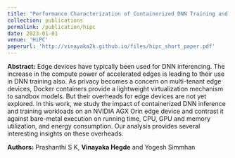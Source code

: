 ```yaml
---
title: "Performance Characterization of Containerized DNN Training and Inference on Edge Accelerators"
collection: publications
permalink: /publication/hipc
date: 2023-01-01
venue: 'HiPC'
paperurl: 'http://vinayaka2k.github.io/files/hipc_short_paper.pdf'
---
```

**Abstract:** Edge devices have typically been used for DNN inferencing. The increase in the compute power of accelerated edges is leading to their use in DNN training also. As privacy becomes a concern on multi-tenant edge devices, Docker containers provide a lightweight virtualization mechanism to sandbox models. But their overheads for edge devices are not yet explored. In this work, we study the impact of containerized DNN inference and training workloads on an NVIDIA AGX Orin edge device and contrast it against bare-metal execution on running time, CPU, GPU and memory utilization, and energy consumption. Our
analysis provides several interesting insights on these overheads.  

**Authors:** Prashanthi S K, **Vinayaka Hegde** and Yogesh Simmhan